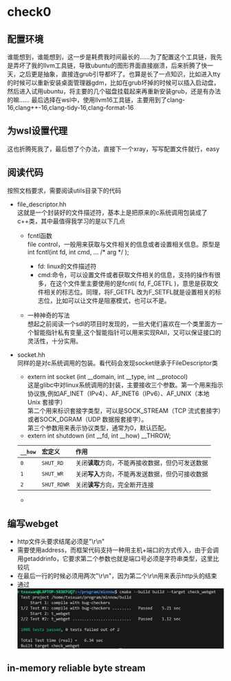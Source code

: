 # check0

## 配置环境
谁能想到，谁能想到，这一步是耗费我时间最长的……为了配置这个工具链，我先是弄坏了我的llvm工具链，导致ubuntu的图形界面直接崩溃，后来折腾了快一天，之后更是抽象，直接连grub引导都坏了。也算是长了一点知识，比如进入tty的时候可以重新安装桌面管理器gdm，比如在grub坏掉的时候可以插入启动盘，然后进入试用ubuntu，将主要的几个磁盘挂载起来再重新安装grub，还是有办法的嘛……
最后选择在wsl中，使用llvm16工具链，主要用到了clang-16,clang++-16,clang-tidy-16,clang-format-16
## 为wsl设置代理
这也折腾死我了，最后想了个办法，直接下一个xray，写写配置文件就行，easy
## 阅读代码
按照文档要求，需要阅读utils目录下的代码
* file_descriptor.hh<br />
    这就是一个封装好的文件描述符，基本上是把原来的c系统调用包装成了c++类，其中最值得我学习的是以下几点
    * fcntl函数<br />
    file control，一般用来获取与文件相关的信息或者设置相关信息。原型是     int fcntl(int fd, int cmd, ... /* arg */ );
        * fd: linux的文件描述符
        * cmd:命令，可以设置文件或者获取文件相关的信息，支持的操作有很多，在这个文件里主要使用的是fcntl( fd, F_GETFL )，意思是获取文件相关的标志位。同理，将F_GETFL 改为F_SETFL就是设置相关的标志位，比如可以让文件是阻塞模式，也可以不是。 

    * 一种神奇的写法<br />
        想起之前阅读一个sdl的项目时发现的，一些大佬们喜欢在一个类里面方一个智能指针私有变量,这个智能指针可以用来实现RAII，又可以保证接口的灵活性，十分实用。

* socket.hh<br />
同样的是对c系统调用的包装。看代码会发现socket继承于FileDescriptor类
    * extern int socket (int __domain, int __type, int __protocol)<br />
    这是glibc中对linux系统调用的封装，主要接收三个参数。第一个用来指示协议族,例如AF_INET（IPv4）、AF_INET6（IPv6）、AF_UNIX（本地 Unix 套接字）<br />
    第二个用来标识套接字类型，可以是SOCK_STREAM（TCP 流式套接字）或者SOCK_DGRAM（UDP 数据报套接字）。<br />
    第三个参数用来表示协议类型，通常为0，默认匹配。
    * extern int shutdown (int __fd, int __how) __THROW;<br />

    | `__how` | 宏定义 | 作用 |
    |------------|----------------|-------------------------------|
    | `0` | `SHUT_RD` | 关闭**读取**方向，不能再接收数据，但仍可发送数据 |
    | `1` | `SHUT_WR` | 关闭**写入**方向，不能再发送数据，但仍可接收数据 |
    | `2` | `SHUT_RDWR` | 关闭**读写**方向，完全断开连接 |
    * 
## 编写webget
* http文件头要求结尾必须是"\r\n"
* 需要使用address，而框架代码支持一种用主机+端口的方式传入，由于会调用getaddrinfo，它要求第二个参数也就是端口号必须是字符串类型，这里比较坑
* 在最后一行的时候必须用两次"\r\n"，因为第二个\r\n用来表示http头的结束
* 通过
![图片](./imgs/check0webget.png)
## in-memory reliable byte stream
